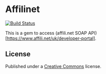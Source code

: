 Affilinet
==========

[![Build Status](https://travis-ci.org/vade-io/affilinet.svg?branch=master)](https://travis-ci.org/vade-io/affilinet)

This is a gem to access (affili.net SOAP API)[https://www.affili.net/uk/developer-portal].

License
-------

Published under a [Creative Commons]("http://creativecommons.org/licenses/by-sa/3.0/") license.
